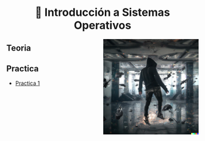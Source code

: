 <h1 align="center"> 🐧 Introducción a Sistemas Operativos</h1>

<p><img width="250" align='right' src="Img/1.png"></p>

## Teoria



## Practica

- [Practica 1](/Documentos/Practica1.md)